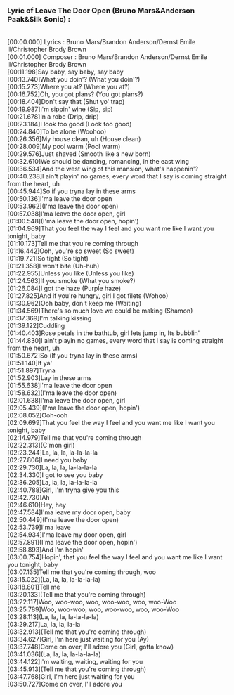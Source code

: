 <h3>Lyric of Leave The Door Open (Bruno Mars&Anderson Paak&Silk Sonic) :</h3><p><br>[00:00.000] Lyrics : Bruno Mars/Brandon Anderson/Dernst Emile II/Christopher Brody Brown
<br>[00:01.000] Composer : Bruno Mars/Brandon Anderson/Dernst Emile II/Christopher Brody Brown
<br>[00:11.198]Say baby, say baby, say baby
<br>[00:13.740]What you doin'? (What you doin'?)
<br>[00:15.273]Where you at? (Where you at?)
<br>[00:16.752]Oh, you got plans? (You got plans?)
<br>[00:18.404]Don't say that (Shut yo' trap)
<br>[00:19.987]l'm sippin' wine (Sip, sip)
<br>[00:21.678]In a robe (Drip, drip)
<br>[00:23.184]I look too good (Look too good)
<br>[00:24.840]To be alone (Woohoo)
<br>[00:26.356]My house clean, uh (House clean)
<br>[00:28.009]My pool warm (Pool warm)
<br>[00:29.576]Just shaved (Smooth like a new born)
<br>[00:32.610]We should be dancing, romancing, in the east wing
<br>[00:36.534]And the west wing of this mansion, what's happenin'?
<br>[00:40.238]I ain't playin' no games, every word that I say is coming straight from the heart, uh
<br>[00:45.944]So if you tryna lay in these arms
<br>[00:50.136]l'ma leave the door open
<br>[00:53.962](I'ma leave the door open)
<br>[00:57.038]l'ma leave the door open, girl
<br>[01:00.548](I'ma leave the door open, hopin')
<br>[01:04.969]That you feel the way I feel and you want me like I want you tonight, baby
<br>[01:10.173]Tell me that you're coming through
<br>[01:16.442]Ooh, you're so sweet (So sweet)
<br>[01:19.721]So tight (So tight)
<br>[01:21.358]I won't bite (Uh-huh)
<br>[01:22.955]Unless you like (Unless you like)
<br>[01:24.563]If you smoke (What you smoke?)
<br>[01:26.084]I got the haze (Purple haze)
<br>[01:27.825]And if you're hungry, girl I got filets (Wohoo)
<br>[01:30.962]Ooh baby, don't keep me (Waiting)
<br>[01:34.569]There's so much love we could be making (Shamon)
<br>[01:37.369]I'm talking kissing
<br>[01:39.122]Cuddling
<br>[01:40.403]Rose petals in the bathtub, girl lets jump in, Its bubblin'
<br>[01:44.830]I ain't playin no games, every word that I say is coming straight from the heart, uh
<br>[01:50.672]So (lf you tryna lay in these arms)
<br>[01:51.140]If ya'
<br>[01:51.897]Tryna
<br>[01:52.903]Lay in these arms
<br>[01:55.638]l'ma leave the door open
<br>[01:58.632](l'ma leave the door open)
<br>[02:01.638]l'ma leave the door open, girl
<br>[02:05.439](l'ma leave the door open, hopin')
<br>[02:08.052]Ooh-ooh
<br>[02:09.699]That you feel the way I feel and you want me like I want you tonight, baby
<br>[02:14.979]Tell me that you're coming through
<br>[02:22.313](C'mon girl)
<br>[02:23.244]La, la, la, la-la-la-la
<br>[02:27.806]I need you baby
<br>[02:29.730]La, la, la, la-la-la-la
<br>[02:34.330]I got to see you baby
<br>[02:36.205]La, la, la, la-la-la-la
<br>[02:40.788]Girl, l'm tryna give you this
<br>[02:42.730]Ah
<br>[02:46.610]Hey, hey
<br>[02:47.584]I'ma leave my door open, baby
<br>[02:50.449](I'ma leave the door open)
<br>[02:53.739]I'ma leave
<br>[02:54.934]I'ma leave my door open, girl
<br>[02:57.891](l'ma leave the door open, hopin')
<br>[02:58.893]And l'm hopin'
<br>[03:00.754]Hopin', that you feel the way I feel and you want me like I want you tonight, baby
<br>[03:07.135]Tell me that you're coming through, woo
<br>[03:15.022](La, la, la, la-la-la-la)
<br>[03:18.801]Tell me
<br>[03:20.133](Tell me that you're coming through)
<br>[03:22.117]Woo, woo-woo, woo, woo-woo, woo, woo-Woo
<br>[03:25.789]Woo, woo-woo, woo, woo-woo, woo, woo-Woo
<br>[03:28.113](La, la, la, la-la-la-la)
<br>[03:29.217]La, la, la, la-la
<br>[03:32.913](Tell me that you're coming through)
<br>[03:34.627]Girl, l'm here just waiting for you (Ay)
<br>[03:37.748]Come on over, I'll adore you (Girl, gotta know)
<br>[03:41.036](La, la, la, la-la-la-la)
<br>[03:44.122]I'm waiting, waiting, waiting for you
<br>[03:45.913](Tell me that you're coming through)
<br>[03:47.768]Girl, l'm here just waiting for you
<br>[03:50.727]Come on over, l'll adore you
</p>
